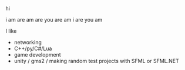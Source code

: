 hi


i am are am are you are am i are you am


I like
 - networking
 - C++/py/C#/Lua
 - game development
 - unity / gms2 / making random test projects with SFML or SFML.NET
